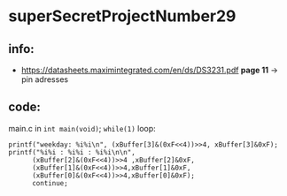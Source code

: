 # superSecretProjectNumber29

## info:
* https://datasheets.maximintegrated.com/en/ds/DS3231.pdf __page 11__ -> pin adresses


## code:
main.c in ```int main(void)```; ```while(1)``` loop: 
```
printf("weekday: %i%i\n", (xBuffer[3]&(0xF<<4))>>4, xBuffer[3]&0xF);
printf("%i%i : %i%i : %i%i\n\n",
      (xBuffer[2]&(0xF<<4))>>4 ,xBuffer[2]&0xF, 
      (xBuffer[1]&(0xF<<4))>>4,xBuffer[1]&0xF, 
      (xBuffer[0]&(0xF<<4))>>4,xBuffer[0]&0xF);
      continue;
```
